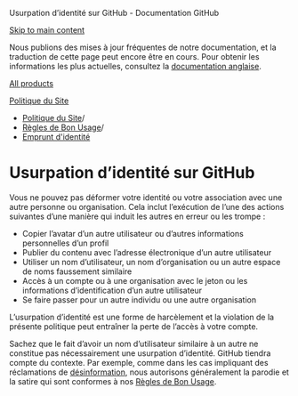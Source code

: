 Usurpation d’identité sur GitHub - Documentation GitHub

[Skip to main content](#main-content)

Nous publions des mises à jour fréquentes de notre documentation, et la traduction de cette page peut encore être en cours. Pour obtenir les informations les plus actuelles, consultez la [documentation anglaise](/en).

[All products](/fr)

[Politique du Site](/fr/site-policy)

* [Politique du Site](/fr/site-policy)/
* [Règles de Bon Usage](/fr/site-policy/acceptable-use-policies)/
* [Emprunt d'identité](/fr/site-policy/acceptable-use-policies/github-impersonation)

Usurpation d’identité sur GitHub
==========

Vous ne pouvez pas déformer votre identité ou votre association avec une autre personne ou organisation. Cela inclut l’exécution de l’une des actions suivantes d’une manière qui induit les autres en erreur ou les trompe :

* Copier l’avatar d’un autre utilisateur ou d’autres informations personnelles d’un profil
* Publier du contenu avec l’adresse électronique d’un autre utilisateur
* Utiliser un nom d’utilisateur, un nom d’organisation ou un autre espace de noms faussement similaire
* Accès à un compte ou à une organisation avec le jeton ou les informations d’identification d’un autre utilisateur
* Se faire passer pour un autre individu ou une autre organisation

L’usurpation d’identité est une forme de harcèlement et la violation de la présente politique peut entraîner la perte de l’accès à votre compte.

Sachez que le fait d’avoir un nom d’utilisateur similaire à un autre ne constitue pas nécessairement une usurpation d’identité. GitHub tiendra compte du contexte. Par exemple, comme dans les cas impliquant des réclamations de [désinformation](/fr/site-policy/acceptable-use-policies/github-misinformation-and-disinformation), nous autorisons généralement la parodie et la satire qui sont conformes à nos [Règles de Bon Usage](/fr/site-policy/acceptable-use-policies/github-acceptable-use-policies).
